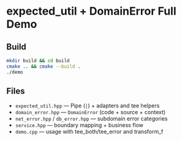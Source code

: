 # expected_util + DomainError Full Demo

## Build
```bash
mkdir build && cd build
cmake .. && cmake --build .
./demo
```

## Files
- `expected_util.hpp` — Pipe (`|`) + adapters and tee helpers
- `domain_error.hpp` — `DomainError` (code + source + context)
- `net_error.hpp` / `db_error.hpp` — subdomain error categories
- `service.hpp` — boundary mapping + business flow
- `demo.cpp` — usage with tee_both/tee_error and transform_f
